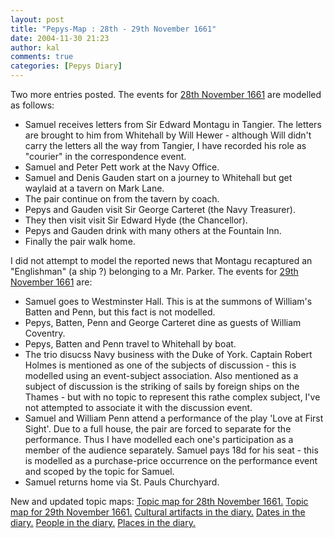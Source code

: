 ```yaml
---
layout: post
title: "Pepys-Map : 28th - 29th November 1661"
date: 2004-11-30 21:23
author: kal
comments: true
categories: [Pepys Diary]
---
```

Two more entries posted.
The events for <a href="http://www.pepysdiary.com/archive/1661/11/28/index.php">28th November 1661</a> are modelled as follows:
<ul>
<li>Samuel receives letters from Sir Edward Montagu in Tangier. The letters are brought to him from Whitehall by Will Hewer - although Will didn't carry the letters all the way from Tangier, I have recorded his role as "courier" in the correspondence event.</li>
<li>Samuel and Peter Pett work at the Navy Office.</li>
<li>Samuel and Denis Gauden start on a journey to Whitehall but get waylaid at a tavern on Mark Lane.</li>
<li>The pair continue on from the tavern by coach.</li>
<li>Pepys and Gauden visit Sir George Carteret (the Navy Treasurer).</li>
<li>They then visit visit Sir Edward Hyde (the Chancellor).</li>
<li>Pepys and Gauden drink with many others at the Fountain Inn.</li>
<li>Finally the pair walk home.</li>
</ul>
I did not attempt to model the reported news that Montagu recaptured an "Englishman" (a ship ?) belonging to a Mr. Parker.
The events for <a href="http://www.pepysdiary.com/archive/1661/11/29/index.php">29th November 1661</a> are:
<ul>
<li>Samuel goes to Westminster Hall. This is at the summons of William's Batten and Penn, but this fact is not modelled.</li>
<li>Pepys, Batten, Penn and George Carteret dine as guests of William Coventry.</li>
<li>Pepys, Batten and Penn travel to Whitehall by boat.</li>
<li>The trio disucss Navy business with the Duke of York. Captain Robert Holmes is mentioned as one of the subjects of discussion - this is modelled using an event-subject association. Also mentioned as a subject of discussion is the striking of sails by foreign ships on the Thames - but with no topic to represent this rathe complex subject, I've not attempted to associate it with the discussion event.</li>
<li>Samuel and William Penn attend a performance of the play 'Love at First Sight'. Due to a full house, the pair are forced to separate for the performance. Thus I have modelled each one's participation as a member of the audience separately. Samuel pays 18d for his seat - this is modelled as a purchase-price occurrence on the performance event and scoped by the topic for Samuel.</li>
<li>Samuel returns home via St. Pauls Churchyard.</li>
</ul>

<!--more-->
New and updated topic maps:
<a href="http://www.techquila.com/blog/archives/16611128.ltm">Topic map for 28th November 1661.</a>
<a href="http://www.techquila.com/blog/archives/16611129.ltm">Topic map for 29th November 1661.</a>
<a href="http://www.techquila.com/blog/archives/pepys-diary-culture.ltm">Cultural artifacts in the diary.</a>
<a href="http://www.techquila.com/blog/archives/pepys-diary-dates.ltm">Dates in the diary.</a>
<a href="http://www.techquila.com/blog/archives/pepys-diary-people.ltm">People in the diary.</a>
<a href="http://www.techquila.com/blog/archives/pepys-diary-places.ltm">Places in the diary.</a>

